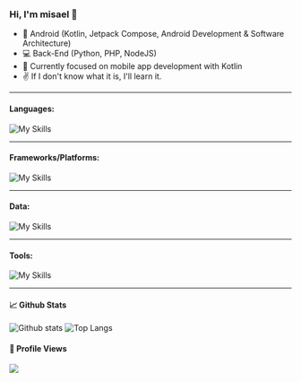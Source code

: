 ### Hi, I'm misael 👋

- 📱 Android (Kotlin, Jetpack Compose, Android Development & Software Architecture)
- 💻 Back-End (Python, PHP, NodeJS)
- 📖 Currently focused on mobile app development with Kotlin
- ✌ If I don't know what it is, I'll learn it.
---

#### Languages:

![My Skills](https://skillicons.dev/icons?i=kotlin,java,js,php,py,html,css,sass&theme=light)

---

#### Frameworks/Platforms:

![My Skills](https://skillicons.dev/icons?i=nodejs,express,react&theme=light)

---

#### Data: 

![My Skills](https://skillicons.dev/icons?i=mysql,postgres,mongodb,sequelize,firebase,redis,sqlite&theme=light)

---

#### Tools:

![My Skills](https://skillicons.dev/icons?i=androidstudio,git,github,gitlab,vscode,neovim,vim,postman,idea,linux,nginx,gradle,bash&theme=light)

---

#### 📈 Github Stats
![Github stats](https://github-readme-stats.vercel.app/api?username=misa3l&theme=default&&include_all_commits=true&show_icons=true&count_private=true) ![Top Langs](https://github-readme-stats.vercel.app/api/top-langs/?username=misa3l&layout=compact)

#### 👀 Profile Views
![](https://komarev.com/ghpvc/?username=misa3l&color=blue&label=PROFILE+VIEWS)

